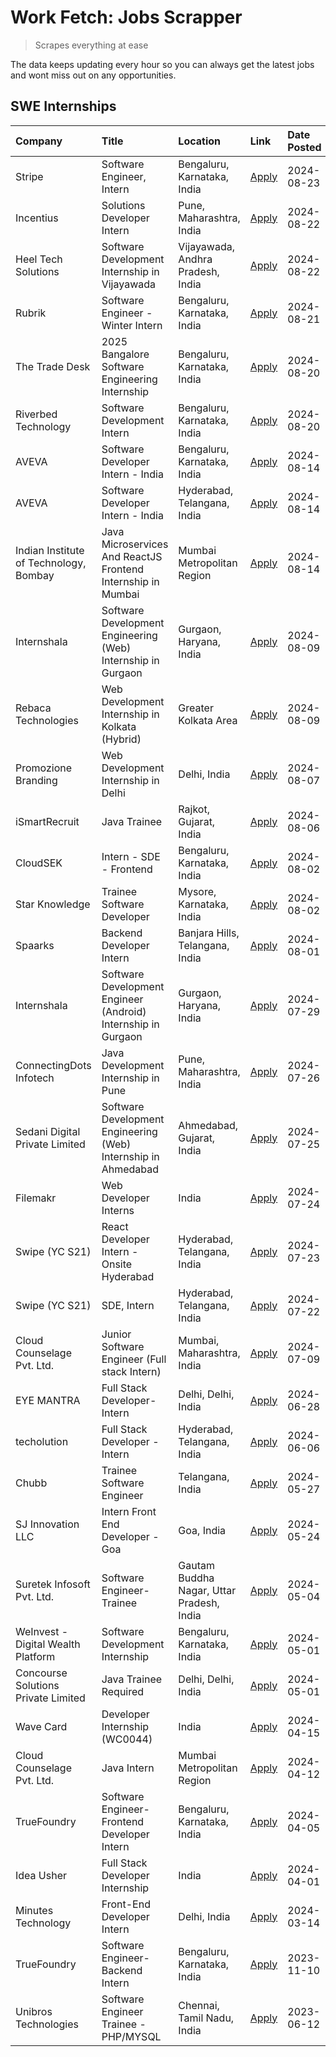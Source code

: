 # Work Fetch: Jobs Scrapper
> Scrapes everything at ease

The data keeps updating every hour so you can always get the latest jobs and wont miss out on any opportunities.

## SWE Internships
<!--START_SECTION:workfetch-->
| Company                                | Title                                                          | Location                                  | Link                                                                                                                                                                                                                                                                                                      | Date Posted   |
|:---------------------------------------|:---------------------------------------------------------------|:------------------------------------------|:----------------------------------------------------------------------------------------------------------------------------------------------------------------------------------------------------------------------------------------------------------------------------------------------------------|:--------------|
| Stripe                                 | Software Engineer, Intern                                      | Bengaluru, Karnataka, India               | [Apply](https://in.linkedin.com/jobs/view/software-engineer-intern-at-stripe-4008214242?position=2&pageNum=0&refId=Yb7XRLelQp5DizlwQc%2BV4Q%3D%3D&trackingId=q%2BOMJLUyZVDOsaUe8Vp0hg%3D%3D&trk=public_jobs_jserp-result_search-card)                                                                     | 2024-08-23    |
| Incentius                              | Solutions Developer Intern                                     | Pune, Maharashtra, India                  | [Apply](https://in.linkedin.com/jobs/view/solutions-developer-intern-at-incentius-4005695869?position=37&pageNum=0&refId=Yb7XRLelQp5DizlwQc%2BV4Q%3D%3D&trackingId=vc3U%2BlRuAXerWYyWP%2FJ7fA%3D%3D&trk=public_jobs_jserp-result_search-card)                                                             | 2024-08-22    |
| Heel Tech Solutions                    | Software Development Internship in Vijayawada                  | Vijayawada, Andhra Pradesh, India         | [Apply](https://in.linkedin.com/jobs/view/software-development-internship-in-vijayawada-at-heel-tech-solutions-4007906692?position=50&pageNum=0&refId=Yb7XRLelQp5DizlwQc%2BV4Q%3D%3D&trackingId=oGbHziDVd6K975d5t6mbOQ%3D%3D&trk=public_jobs_jserp-result_search-card)                                    | 2024-08-22    |
| Rubrik                                 | Software Engineer - Winter Intern                              | Bengaluru, Karnataka, India               | [Apply](https://in.linkedin.com/jobs/view/software-engineer-winter-intern-at-rubrik-4006567784?position=20&pageNum=0&refId=Yb7XRLelQp5DizlwQc%2BV4Q%3D%3D&trackingId=vROfsI3ovoGHpQcbZtoqDg%3D%3D&trk=public_jobs_jserp-result_search-card)                                                               | 2024-08-21    |
| The Trade Desk                         | 2025 Bangalore Software Engineering Internship                 | Bengaluru, Karnataka, India               | [Apply](https://in.linkedin.com/jobs/view/2025-bangalore-software-engineering-internship-at-the-trade-desk-3987456531?position=9&pageNum=0&refId=Yb7XRLelQp5DizlwQc%2BV4Q%3D%3D&trackingId=relb0qDdtkNATfeZ54uZXQ%3D%3D&trk=public_jobs_jserp-result_search-card)                                         | 2024-08-20    |
| Riverbed Technology                    | Software Development Intern                                    | Bengaluru, Karnataka, India               | [Apply](https://in.linkedin.com/jobs/view/software-development-intern-at-riverbed-technology-4004467559?position=49&pageNum=0&refId=Yb7XRLelQp5DizlwQc%2BV4Q%3D%3D&trackingId=HG7mrv3Co%2FbrvAn73XuUVA%3D%3D&trk=public_jobs_jserp-result_search-card)                                                    | 2024-08-20    |
| AVEVA                                  | Software Developer Intern - India                              | Bengaluru, Karnataka, India               | [Apply](https://in.linkedin.com/jobs/view/software-developer-intern-india-at-aveva-3998279987?position=10&pageNum=0&refId=Yb7XRLelQp5DizlwQc%2BV4Q%3D%3D&trackingId=SqGxBr3OXGr8xaVsov1THw%3D%3D&trk=public_jobs_jserp-result_search-card)                                                                | 2024-08-14    |
| AVEVA                                  | Software Developer Intern - India                              | Hyderabad, Telangana, India               | [Apply](https://in.linkedin.com/jobs/view/software-developer-intern-india-at-aveva-3998281598?position=12&pageNum=0&refId=Yb7XRLelQp5DizlwQc%2BV4Q%3D%3D&trackingId=k%2FEPMuxf9c6IyV7nRw%2FBow%3D%3D&trk=public_jobs_jserp-result_search-card)                                                            | 2024-08-14    |
| Indian Institute of Technology, Bombay | Java Microservices And ReactJS Frontend Internship in Mumbai   | Mumbai Metropolitan Region                | [Apply](https://in.linkedin.com/jobs/view/java-microservices-and-reactjs-frontend-internship-in-mumbai-at-indian-institute-of-technology-bombay-4001737279?position=60&pageNum=0&refId=Yb7XRLelQp5DizlwQc%2BV4Q%3D%3D&trackingId=v%2B9H5S0glLRkknmMoq4wWQ%3D%3D&trk=public_jobs_jserp-result_search-card) | 2024-08-14    |
| Internshala                            | Software Development Engineering (Web) Internship in Gurgaon   | Gurgaon, Haryana, India                   | [Apply](https://in.linkedin.com/jobs/view/software-development-engineering-web-internship-in-gurgaon-at-internshala-3997620471?position=4&pageNum=0&refId=Yb7XRLelQp5DizlwQc%2BV4Q%3D%3D&trackingId=khhpWfVUEqmuPKTdN3sTWw%3D%3D&trk=public_jobs_jserp-result_search-card)                                | 2024-08-09    |
| Rebaca Technologies                    | Web Development Internship in Kolkata (Hybrid)                 | Greater Kolkata Area                      | [Apply](https://in.linkedin.com/jobs/view/web-development-internship-in-kolkata-hybrid-at-rebaca-technologies-3997621369?position=42&pageNum=0&refId=Yb7XRLelQp5DizlwQc%2BV4Q%3D%3D&trackingId=dvk1JBTuBXrEKpK6zFpsMQ%3D%3D&trk=public_jobs_jserp-result_search-card)                                     | 2024-08-09    |
| Promozione Branding                    | Web Development Internship in Delhi                            | Delhi, India                              | [Apply](https://in.linkedin.com/jobs/view/web-development-internship-in-delhi-at-promozione-branding-3995559880?position=27&pageNum=0&refId=Yb7XRLelQp5DizlwQc%2BV4Q%3D%3D&trackingId=ELKZkTWrURKzxZZ6abjKNQ%3D%3D&trk=public_jobs_jserp-result_search-card)                                              | 2024-08-07    |
| iSmartRecruit                          | Java Trainee                                                   | Rajkot, Gujarat, India                    | [Apply](https://in.linkedin.com/jobs/view/java-trainee-at-ismartrecruit-3992301825?position=35&pageNum=0&refId=Yb7XRLelQp5DizlwQc%2BV4Q%3D%3D&trackingId=abIUVZoQ5IixmZca%2Frzh9w%3D%3D&trk=public_jobs_jserp-result_search-card)                                                                         | 2024-08-06    |
| CloudSEK                               | Intern - SDE - Frontend                                        | Bengaluru, Karnataka, India               | [Apply](https://in.linkedin.com/jobs/view/intern-sde-frontend-at-cloudsek-3991574495?position=26&pageNum=0&refId=Yb7XRLelQp5DizlwQc%2BV4Q%3D%3D&trackingId=CWM32HXgZC9wsFnBhrVVlQ%3D%3D&trk=public_jobs_jserp-result_search-card)                                                                         | 2024-08-02    |
| Star Knowledge                         | Trainee Software Developer                                     | Mysore, Karnataka, India                  | [Apply](https://in.linkedin.com/jobs/view/trainee-software-developer-at-star-knowledge-3991516161?position=57&pageNum=0&refId=Yb7XRLelQp5DizlwQc%2BV4Q%3D%3D&trackingId=VhmOcCzU3yiHDp8E7QzhcQ%3D%3D&trk=public_jobs_jserp-result_search-card)                                                            | 2024-08-02    |
| Spaarks                                | Backend Developer Intern                                       | Banjara Hills, Telangana, India           | [Apply](https://in.linkedin.com/jobs/view/backend-developer-intern-at-spaarks-3990226465?position=32&pageNum=0&refId=Yb7XRLelQp5DizlwQc%2BV4Q%3D%3D&trackingId=Th7PMMu2u5qOvrjuG%2BYfdQ%3D%3D&trk=public_jobs_jserp-result_search-card)                                                                   | 2024-08-01    |
| Internshala                            | Software Development Engineer (Android) Internship in Gurgaon  | Gurgaon, Haryana, India                   | [Apply](https://in.linkedin.com/jobs/view/software-development-engineer-android-internship-in-gurgaon-at-internshala-3987153031?position=46&pageNum=0&refId=Yb7XRLelQp5DizlwQc%2BV4Q%3D%3D&trackingId=SCeM17E4bkGp0CTSu1fAmg%3D%3D&trk=public_jobs_jserp-result_search-card)                              | 2024-07-29    |
| ConnectingDots Infotech                | Java Development Internship in Pune                            | Pune, Maharashtra, India                  | [Apply](https://in.linkedin.com/jobs/view/java-development-internship-in-pune-at-connectingdots-infotech-3983314097?position=40&pageNum=0&refId=Yb7XRLelQp5DizlwQc%2BV4Q%3D%3D&trackingId=pufFDHIsAVCmsGOZe6E5Zg%3D%3D&trk=public_jobs_jserp-result_search-card)                                          | 2024-07-26    |
| Sedani Digital Private Limited         | Software Development Engineering (Web) Internship in Ahmedabad | Ahmedabad, Gujarat, India                 | [Apply](https://in.linkedin.com/jobs/view/software-development-engineering-web-internship-in-ahmedabad-at-sedani-digital-private-limited-3985017980?position=18&pageNum=0&refId=Yb7XRLelQp5DizlwQc%2BV4Q%3D%3D&trackingId=AATSOHhzDSKCcdxEYhpNVQ%3D%3D&trk=public_jobs_jserp-result_search-card)          | 2024-07-25    |
| Filemakr                               | Web Developer Interns                                          | India                                     | [Apply](https://in.linkedin.com/jobs/view/web-developer-interns-at-filemakr-3981227003?position=43&pageNum=0&refId=Yb7XRLelQp5DizlwQc%2BV4Q%3D%3D&trackingId=uYSkQYV2c83z0viV5paaVA%3D%3D&trk=public_jobs_jserp-result_search-card)                                                                       | 2024-07-24    |
| Swipe (YC S21)                         | React Developer Intern - Onsite Hyderabad                      | Hyderabad, Telangana, India               | [Apply](https://in.linkedin.com/jobs/view/react-developer-intern-onsite-hyderabad-at-swipe-yc-s21-3981326010?position=41&pageNum=0&refId=Yb7XRLelQp5DizlwQc%2BV4Q%3D%3D&trackingId=3HSHWR%2Fz6mzneW%2B%2BNeherg%3D%3D&trk=public_jobs_jserp-result_search-card)                                           | 2024-07-23    |
| Swipe (YC S21)                         | SDE, Intern                                                    | Hyderabad, Telangana, India               | [Apply](https://in.linkedin.com/jobs/view/sde-intern-at-swipe-yc-s21-3980368092?position=58&pageNum=0&refId=Yb7XRLelQp5DizlwQc%2BV4Q%3D%3D&trackingId=3cHmsLIn3lRaQnfzS8oGUg%3D%3D&trk=public_jobs_jserp-result_search-card)                                                                              | 2024-07-22    |
| Cloud Counselage Pvt. Ltd.             | Junior Software Engineer (Full stack Intern)                   | Mumbai, Maharashtra, India                | [Apply](https://in.linkedin.com/jobs/view/junior-software-engineer-full-stack-intern-at-cloud-counselage-pvt-ltd-3967725851?position=21&pageNum=0&refId=Yb7XRLelQp5DizlwQc%2BV4Q%3D%3D&trackingId=7uHhOx9wMM8%2B%2B%2F8tsI26oQ%3D%3D&trk=public_jobs_jserp-result_search-card)                            | 2024-07-09    |
| EYE MANTRA                             | Full Stack Developer- Intern                                   | Delhi, Delhi, India                       | [Apply](https://in.linkedin.com/jobs/view/full-stack-developer-intern-at-eye-mantra-3960988037?position=54&pageNum=0&refId=Yb7XRLelQp5DizlwQc%2BV4Q%3D%3D&trackingId=cSzDFraM1H%2BV4zW26vf0Jg%3D%3D&trk=public_jobs_jserp-result_search-card)                                                             | 2024-06-28    |
| techolution                            | Full Stack Developer - Intern                                  | Hyderabad, Telangana, India               | [Apply](https://in.linkedin.com/jobs/view/full-stack-developer-intern-at-techolution-3947911862?position=59&pageNum=0&refId=Yb7XRLelQp5DizlwQc%2BV4Q%3D%3D&trackingId=Nf17oVbLFYtcj8GMnWsTvA%3D%3D&trk=public_jobs_jserp-result_search-card)                                                              | 2024-06-06    |
| Chubb                                  | Trainee Software Engineer                                      | Telangana, India                          | [Apply](https://in.linkedin.com/jobs/view/trainee-software-engineer-at-chubb-3955950075?position=34&pageNum=0&refId=Yb7XRLelQp5DizlwQc%2BV4Q%3D%3D&trackingId=%2BLIRt4hsmOIu2ERU5qipcQ%3D%3D&trk=public_jobs_jserp-result_search-card)                                                                    | 2024-05-27    |
| SJ Innovation LLC                      | Intern Front End Developer - Goa                               | Goa, India                                | [Apply](https://in.linkedin.com/jobs/view/intern-front-end-developer-goa-at-sj-innovation-llc-3931678611?position=16&pageNum=0&refId=Yb7XRLelQp5DizlwQc%2BV4Q%3D%3D&trackingId=SP2vQBsJ7ZKbwFe8rjtf8g%3D%3D&trk=public_jobs_jserp-result_search-card)                                                     | 2024-05-24    |
| Suretek Infosoft Pvt. Ltd.             | Software Engineer-Trainee                                      | Gautam Buddha Nagar, Uttar Pradesh, India | [Apply](https://in.linkedin.com/jobs/view/software-engineer-trainee-at-suretek-infosoft-pvt-ltd-3916999948?position=45&pageNum=0&refId=Yb7XRLelQp5DizlwQc%2BV4Q%3D%3D&trackingId=Yi3do7WwZkYcZgHDfbqB4w%3D%3D&trk=public_jobs_jserp-result_search-card)                                                   | 2024-05-04    |
| WeInvest - Digital Wealth Platform     | Software Development Internship                                | Bengaluru, Karnataka, India               | [Apply](https://in.linkedin.com/jobs/view/software-development-internship-at-weinvest-digital-wealth-platform-3912867225?position=3&pageNum=0&refId=Yb7XRLelQp5DizlwQc%2BV4Q%3D%3D&trackingId=FGOnA847RoN6xDpnPNIIdQ%3D%3D&trk=public_jobs_jserp-result_search-card)                                      | 2024-05-01    |
| Concourse Solutions Private Limited    | Java Trainee Required                                          | Delhi, Delhi, India                       | [Apply](https://in.linkedin.com/jobs/view/java-trainee-required-at-concourse-solutions-private-limited-3912869388?position=14&pageNum=0&refId=Yb7XRLelQp5DizlwQc%2BV4Q%3D%3D&trackingId=bVbYIJ8aWnRDv%2Fobrg1UhQ%3D%3D&trk=public_jobs_jserp-result_search-card)                                          | 2024-05-01    |
| Wave Card                              | Developer Internship (WC0044)                                  | India                                     | [Apply](https://in.linkedin.com/jobs/view/developer-internship-wc0044-at-wave-card-3900079966?position=56&pageNum=0&refId=Yb7XRLelQp5DizlwQc%2BV4Q%3D%3D&trackingId=oTVZAyW47pqmvGb4FYetVQ%3D%3D&trk=public_jobs_jserp-result_search-card)                                                                | 2024-04-15    |
| Cloud Counselage Pvt. Ltd.             | Java Intern                                                    | Mumbai Metropolitan Region                | [Apply](https://in.linkedin.com/jobs/view/java-intern-at-cloud-counselage-pvt-ltd-3896025667?position=48&pageNum=0&refId=Yb7XRLelQp5DizlwQc%2BV4Q%3D%3D&trackingId=Xvrk94p7awGBLWLrCNvYpg%3D%3D&trk=public_jobs_jserp-result_search-card)                                                                 | 2024-04-12    |
| TrueFoundry                            | Software Engineer- Frontend Developer Intern                   | Bengaluru, Karnataka, India               | [Apply](https://in.linkedin.com/jobs/view/software-engineer-frontend-developer-intern-at-truefoundry-3887320206?position=31&pageNum=0&refId=Yb7XRLelQp5DizlwQc%2BV4Q%3D%3D&trackingId=DtVf%2Fs9dUuErXrv2RhpvSA%3D%3D&trk=public_jobs_jserp-result_search-card)                                            | 2024-04-05    |
| Idea Usher                             | Full Stack Developer Internship                                | India                                     | [Apply](https://in.linkedin.com/jobs/view/full-stack-developer-internship-at-idea-usher-3879565540?position=29&pageNum=0&refId=Yb7XRLelQp5DizlwQc%2BV4Q%3D%3D&trackingId=sh34DpgfQXpxLFANf1kQHA%3D%3D&trk=public_jobs_jserp-result_search-card)                                                           | 2024-04-01    |
| Minutes Technology                     | Front-End Developer Intern                                     | Delhi, India                              | [Apply](https://in.linkedin.com/jobs/view/front-end-developer-intern-at-minutes-technology-3853712549?position=25&pageNum=0&refId=Yb7XRLelQp5DizlwQc%2BV4Q%3D%3D&trackingId=NLL37nrhlFoUC0sMCaOfVQ%3D%3D&trk=public_jobs_jserp-result_search-card)                                                        | 2024-03-14    |
| TrueFoundry                            | Software Engineer-Backend Intern                               | Bengaluru, Karnataka, India               | [Apply](https://in.linkedin.com/jobs/view/software-engineer-backend-intern-at-truefoundry-3779508170?position=51&pageNum=0&refId=Yb7XRLelQp5DizlwQc%2BV4Q%3D%3D&trackingId=nwWvKbo0vfCk397pZ0aTCg%3D%3D&trk=public_jobs_jserp-result_search-card)                                                         | 2023-11-10    |
| Unibros Technologies                   | Software Engineer Trainee - PHP/MYSQL                          | Chennai, Tamil Nadu, India                | [Apply](https://in.linkedin.com/jobs/view/software-engineer-trainee-php-mysql-at-unibros-technologies-3656599241?position=53&pageNum=0&refId=Yb7XRLelQp5DizlwQc%2BV4Q%3D%3D&trackingId=xBN%2F0Ky%2Ba3CW54s5YUtv4A%3D%3D&trk=public_jobs_jserp-result_search-card)                                         | 2023-06-12    |
<!--END_SECTION:workfetch-->
